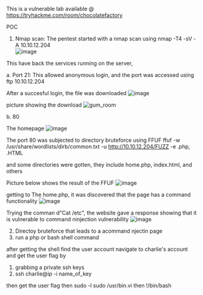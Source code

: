 This is a vulnerable lab available @ https://tryhackme.com/room/chocolatefactory



POC

1. Nmap scan: The pentest started with a nmap scan using 
nmap -T4 -sV -A 10.10.12.204  
![image](https://github.com/user-attachments/assets/d6c9ab51-46d6-495e-981e-8544c5f4d30c)

This have back the services running on the server,


a. Port 21: This allowed anonymous login, and the port was accessed using 
ftp  10.10.12.204

After a succesful login, the file was downloaded 
![image](https://github.com/user-attachments/assets/ef7fc003-7fd9-4f0f-9684-7ec8988b2df4)



picture showing the download 
![gum_room](https://github.com/user-attachments/assets/39218184-a257-44b5-9826-ecdcd8ec7f1d)

b.  80 

The homepage
![image](https://github.com/user-attachments/assets/88eac3bd-6883-4760-a27f-67bc0fafd0b0)


The port 80 was subjected to directory bruteforce using FFUF
ffuf -w /usr/share/wordlists/dirb/common.txt -u http://10.10.12.204/FUZZ -e .php, .HTML 

and some directories were gotten, they include home.php, index.html, and others 

Picture below shows the result of the FFUF 
![image](https://github.com/user-attachments/assets/5d46e6f6-472b-4618-a95b-b9326c204f07)


getting to The home.php, it was discovered that the page has a command functionality 
![image](https://github.com/user-attachments/assets/7e8555a3-049a-4558-aa7c-c8305eaa9b4c)


Trying the comman d"Cat /etc", the website gave a response showing that it is vulnerable to command ninjection vulnerability
![image](https://github.com/user-attachments/assets/8c73edae-6c13-4884-8868-df07f4aef56d)

























2. Directoy bruteforce that leads to a acommand njectin page
3. run a php or bash shell command 

after getting the shell
find the user account
navigate to charlie's account and get the user flag by
  1. grabbing a private ssh keys
  2. ssh charlie@ip -i name_of_key

then
get the user flag
then
  sudo -l
  sudo /usr/bin.vi
  then !/bin/bash

  

